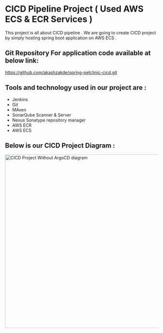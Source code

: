 # CICD Pipeline Project ( Used AWS ECS & ECR Services )

This project is all about CICD pipeline . We are going to create CICD project by simply hosting spring boot application on AWS ECS .

## Git Repository For application code available at below link:

https://github.com/akashzakde/spring-petclinic-cicd.git

## Tools and technology used in our project are : 

-  Jenkins
-  Git
-  MAven
-  SonarQube Scanner & Server
-  Nexus Sonatype repository manager
-  AWS ECR 
-  AWS ECS
## Below is our CICD Project Diagram :

<img width="572" alt="CICD Project Without ArgoCD diagram " src="https://github.com/akashzakde/spring-petclinic-cicd/assets/64258131/b3d327a6-9d29-4ea8-b57c-30eeaffdb114">
